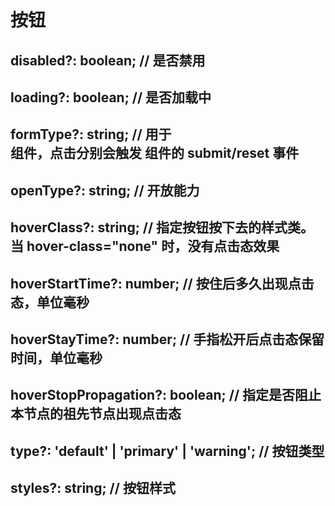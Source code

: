 # 按钮

## disabled?: boolean; // 是否禁用
## loading?: boolean; // 是否加载中
## formType?: string; // 用于 <form> 组件，点击分别会触发 <form> 组件的 submit/reset 事件
## openType?: string; // 开放能力
## hoverClass?: string; // 指定按钮按下去的样式类。当 hover-class="none" 时，没有点击态效果
## hoverStartTime?: number; // 按住后多久出现点击态，单位毫秒
## hoverStayTime?: number; // 手指松开后点击态保留时间，单位毫秒
## hoverStopPropagation?: boolean; // 指定是否阻止本节点的祖先节点出现点击态
## type?: 'default' | 'primary' | 'warning'; // 按钮类型
## styles?: string; // 按钮样式